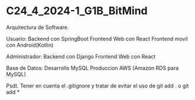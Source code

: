 # C24_4_2024-1_G1B_BitMind
Arquitectura de Software.

Usuario:
Backend con SpringBoot
Frontend Web con React
Frontend movil con Android(Kotlin)

Administrador:
Backend con Django
Frontend Web con React

Base de Datos:
Desarrollo MySQL
Produccion AWS (Amazon RDS para MySQL)

Psdt. Tener en cuenta el .gitignore y tratar de evitar el uso de git add . o git add *